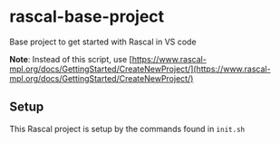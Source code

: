 # rascal-base-project
Base project to get started with Rascal in VS code


__Note__: Instead of this script, use [https://www.rascal-mpl.org/docs/GettingStarted/CreateNewProject/](https://www.rascal-mpl.org/docs/GettingStarted/CreateNewProject/)


## Setup
This Rascal project is setup by the commands found in `init.sh`

